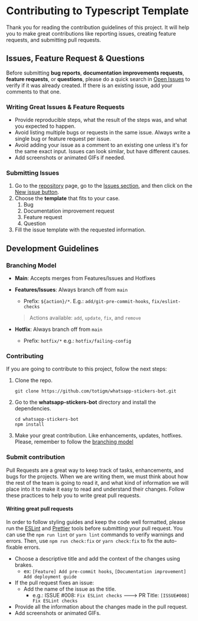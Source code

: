 # Contributing to Typescript Template

Thank you for reading the contribution guidelines of this project. It will help you to make great contributions like reporting issues, creating feature requests, and submitting pull requests.

## Issues, Feature Request & Questions

Before submitting **bug reports**, **documentation improvements requests**, **feature requests**, or **questions**, please do a quick search in [Open Issues](https://github.com/totigm/whatsapp-stickers-bot/issues) to verify if it was already created. If there is an existing issue, add your comments to that one.

### Writing Great Issues & Feature Requests

- Provide reproducible steps, what the result of the steps was, and what you expected to happen.
- Avoid listing multiple bugs or requests in the same issue. Always write a single bug or feature request per issue.
- Avoid adding your issue as a comment to an existing one unless it's for the same exact input. Issues can look similar, but have different causes.
- Add screenshots or animated GIFs if needed.

### Submitting Issues

1. Go to the [repository](https://github.com/totigm/whatsapp-stickers-bot) page, go to the [Issues section](https://github.com/totigm/whatsapp-stickers-bot/issues), and then click on the [New issue button](https://github.com/totigm/whatsapp-stickers-bot/issues/new/choose).
2. Choose the **template** that fits to your case.
   1. Bug
   2. Documentation improvement request
   3. Feature request
   4. Question
3. Fill the issue template with the requested information.

## Development Guidelines

### Branching Model

- **Main**: Accepts merges from Features/Issues and Hotfixes
- **Features/Issues**: Always branch off from `main`

  - Prefix: `${action}/*`. E.g.: `add/git-pre-commit-hooks`, `fix/eslint-checks`

  > Actions available: `add`, `update`, `fix`, and `remove`

- **Hotfix**: Always branch off from `main`

  - Prefix: `hotfix/*` e.g.: `hotfix/failing-config`

### Contributing

If you are going to contribute to this project, follow the next steps:

1. Clone the repo.

   ```
   git clone https://github.com/totigm/whatsapp-stickers-bot.git
   ```

2. Go to the **whatsapp-stickers-bot** directory and install the dependencies.

   ```
   cd whatsapp-stickers-bot
   npm install
   ```

3. Make your great contribution. Like enhancements, updates, hotfixes. Please, remember to follow the [branching model](#branching-model)

### Submit contribution

Pull Requests are a great way to keep track of tasks, enhancements, and bugs for the projects. When we are writing them, we must think about how the rest of the team is going to read it, and what kind of information we will place into it to make it easy to read and understand their changes. Follow these practices to help you to write great pull requests.

#### Writing great pull requests

In order to follow styling guides and keep the code well formatted, please run the [ESLint](https://eslint.org) and [Prettier](https://prettier.io) tools before submitting your pull request. You can use the `npm run lint` or `yarn lint` commands to verify warnings and errors. Then, use `npm run check:fix` or `yarn check:fix` to fix the auto-fixable errors.

- Choose a descriptive title and add the context of the changes using brakes.
  - ex: `[Feature] Add pre-commit hooks`, `[Documentation improvement] Add deployment guide`
- If the pull request fixes an issue:
  - Add the name of the issue as the title.
    - e.g.: ISSUE #008: `Fix ESLint checks` ---> PR Title: `[ISSUE#008] Fix ESLint checks`
- Provide all the information about the changes made in the pull request.
- Add screenshots or animated GIFs.
